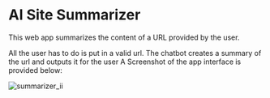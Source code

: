 # AI Site Summarizer
This web app summarizes the content of a URL provided by the user. 

All the user has to do is put in a valid url. The chatbot creates a summary of the url and outputs it for the user
A Screenshot of the app interface is provided below:

![summarizer_ii](https://github.com/Trojan-Horse69/site_summarizer_ai/assets/134110603/d28f47a9-3253-4ce6-9259-5645cb3d9d05)

